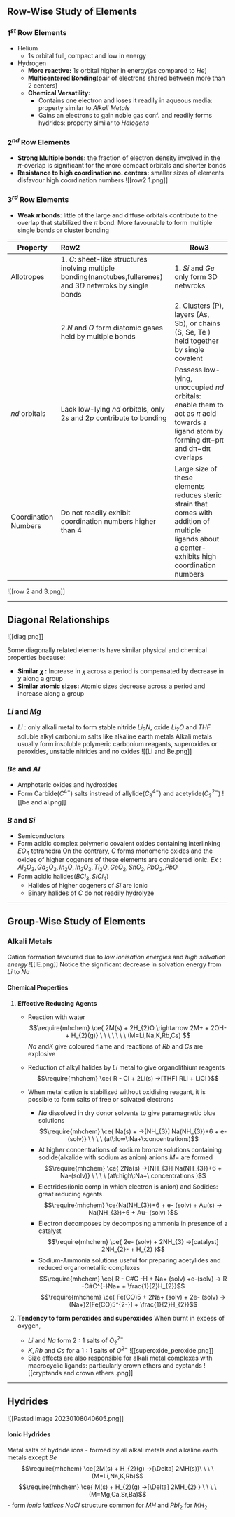 ## Row-Wise Study of Elements 

### $1^{st}$ Row Elements
- Helium 
	- $1s$ orbital full, compact and low in energy 
- Hydrogen 
	- **More reactive:** $1s$ orbital higher in energy(as compared to $He$)
	- **Multicentered Bonding**(pair of electrons shared between more than $2$ centers)
	- **Chemical Versatility:** 
		- Contains one electron and loses it readily in aqueous media: property similar to *Alkali Metals*
		- Gains an electrons to gain noble gas conf. and readily forms hydrides: property similar to *Halogens*

### $2^{nd}$ Row Elements
- **Strong Multiple bonds:** the fraction of electron density involved in the $\pi$-overlap is significant for the more compact orbitals and shorter bonds
- **Resistance to high coordination no. centers:** smaller sizes of elements disfavour high coordination numbers 
 ![[row2 1.png]]


### $3^{rd}$ Row Elements 
- **Weak $\pi$ bonds**: little of the large and diffuse orbitals contribute to the overlap that stabilized the $\pi$ bond.
	More favourable to form multiple single bonds or cluster bonding


| Property             | Row2                                                                                                            | Row3                                                                                                                                               |
| -------------------- |:--------------------------------------------------------------------------------------------------------------- | -------------------------------------------------------------------------------------------------------------------------------------------------- |
| Allotropes           | 1. $C$: sheet-like structures inolving multiple bonding(nanotubes,fullerenes) and $3D$ netwroks by single bonds | 1. $Si$ and $Ge$ only form 3D netwroks                                                                                                             |
|                      | 2.$N$ and $O$ form diatomic gases held by multiple bonds                                                        | 2. Clusters (P), layers (As, Sb), or chains (S, Se, Te ) held together by single covalent                                                          |
| $nd$ orbitals        | Lack low-lying $nd$ orbitals, only $2s$ and $2p$ contribute to bonding                                          | Possess low-lying, unoccupied $nd$ orbitals: enable them to act as $\pi$ acid towards a ligand atom by forming dπ−pπ and dπ−dπ overlaps            |
| Coordination Numbers | Do not readily exhibit coordination numbers higher than $4$                                                     | Large size of these elements reduces steric strain that comes with addition of multiple ligands about a center- exhibits high coordination numbers |


![[row 2 and 3.png]]

-----

## Diagonal Relationships 

![[diag.png]]

Some diagonally related elements have similar physical and chemical properties because:
- **Similar $\chi$ :** Increase in $\chi$ across a period is compensated by decrease in $\chi$ along a group 
- **Similar atomic sizes:** Atomic sizes decrease across a period and increase along a group

### $Li$ and $Mg$
- $Li$ : only alkali metal to form stable nitride $Li_{3}N$, oxide $Li_{2}O$ and $THF$ soluble alkyl carbonium salts like alkaline earth metals 
	Alkali metals usually form insoluble polymeric carbonium reagants, superoxides or peroxides, unstable nitrides and no oxides
![[Li and Be.png]]

### $Be$ and $Al$
- Amphoteric oxides and hydroxides 
- Form Carbide($C^{4-}$) salts instread of allylide($C_{3}^{4-}$) and acetylide($C_{2}^{2-}$)
![[be and al.png]]

### $B$ and $Si$
- Semiconductors
- Form acidic complex polymeric covalent oxides containing interlinking $EO_{4}$ tetrahedra 
	On the contrary, $C$ forms monomeric oxides and the oxides of higher cogeners of these elements are considered ionic. 
	$Ex: Al_{2}O_{3},Ga_{2}O_{3},In_{2}O,In_{2}O_{3},Tl_{2}O,GeO_{2},SnO_{2},PbO_{2},PbO$
- Form acidic halides($BCl_{3},SiCl_{4}$)
	- Halides of higher cogeners of $Si$ are ionic 
	- Binary halides of $C$ do not readily hydrolyze

-----

## Group-Wise Study of Elements 

### Alkali Metals 
Cation formation favoured due to *low ionisation energies* and *high solvation energy*
![[IE.png]]
	Notice the significant decrease in solvation energy from $Li$ to $Na$

#### Chemical Properties 
1. **Effective Reducing Agents**
	- Reaction with water$$\require{mhchem}
	\ce{ 2M(s) + 2H_{2}O \rightarrow 2M+ + 2OH- + H_{2}(g)} \ \ \ \ \ \ \ (M=Li,Na,K,Rb,Cs) $$
		 $Na$ and$K$ give coloured flame and reactions of $Rb$ and $Cs$ are explosive 
	
	 - Reduction of alkyl halides by $Li$ metal to give organolithium reagents $$\require{mhchem}
    \ce{ R - Cl + 2Li(s) ->[THF] RLi + LiCl  }$$
	 - When metal cation is stabilized without oxidising reagant, it is possible to form salts of free or solvated electrons 
		 - $Na$ dissolved in dry donor solvents to give paramagnetic blue solutions $$\require{mhchem}
		 \ce{ Na(s) + ->[NH_{3}] Na(NH_{3})+6 + e-(solv)} \ \ \ \ (at\:low\:Na+\:concentrations)$$
		 - At higher concentrations of sodium bronze solutions containing sodide(alkalide with sodium as anion) anions $M-$ are formed $$\require{mhchem}
		 \ce{ 2Na(s) ->[NH_{3}] Na(NH_{3})+6 + Na-(solv)} \ \ \ \ (at\:high\:Na+\:concentrations )$$
		 - Electrides(ionic comp in which electron is anion) and Sodides: great reducing agents $$\require{mhchem}
		 \ce{Na(NH_{3})+6 + e- (solv) + Au(s) -> Na(NH_{3})+6 + Au- (solv)  }$$
		 - Electron decomposes by decomposing ammonia in presence of a catalyst $$\require{mhchem}
		 \ce{ 2e- (solv) + 2NH_{3} ->[catalyst] 2NH_{2}- + H_{2} }$$
		 - Sodium-Ammonia solutions useful for preparing acetylides and reduced organometallic complexes $$\require{mhchem}
		 \ce{ R - C#C -H + Na+ (solv) +e-(solv) -> R -C#C^{-}Na+ + \frac{1}{2}H_{2}}$$ $$\require{mhchem}
		 \ce{ Fe(CO)5 + 2Na+ (solv) + 2e- (solv) -> (Na+)2[Fe(CO)5^{2-}] + \frac{1}{2}H_{2}}$$

2. **Tendency to form peroxides and superoxides**
	When burnt in excess of oxygen, 
	- $Li$ and $Na$ form $2:1$ salts of $O_{2}^{2-}$ 
	- $K,Rb$ and $Cs$ for a $1:1$ salts of $O^{2-}$ ![[superoxide_peroxide.png]]
	- Size effects are also responsible for alkali metal complexes with macrocyclic ligands: particularly crown ethers and cyptands ![[cryptands and crown ethers .png]]

----


## Hydrides 

![[Pasted image 20230108040605.png]]

#### Ionic Hydrides 
Metal salts of hydride ions
	- formed by all alkali metals and alkaline earth metals except $Be$ $$\require{mhchem}
	\ce{2M(s) + H_{2}(g) ->[\Delta] 2MH(s)}\ \ \ \ (M=Li,Na,K,Rb)$$ $$\require{mhchem}
	\ce{ M(s) + H_{2}(g) ->[\Delta] 2MH_{2} } \ \ \ \ (M=Mg,Ca,Sr,Ba)$$
	- form *ionic lattices*
		$NaCl$ structure common for $MH$ and $PbI_{2}$ for $MH_{2}$ 
	
